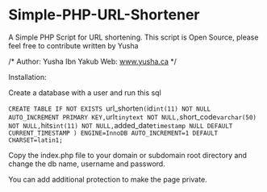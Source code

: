 # Simple-PHP-URL-Shortener
A Simple PHP Script for URL shortening. This script is Open Source, please feel free to contribute written by Yusha

/* 
Author: Yusha Ibn Yakub
Web: www.yusha.ca
*/

Installation:

Create a database with a user and run this sql 

`CREATE TABLE IF NOT EXISTS `url_shorten` (
 `id` int(11) NOT NULL AUTO_INCREMENT PRIMARY KEY,
 `url` tinytext NOT NULL,
 `short_code` varchar(50) NOT NULL,
 `hits` int(11) NOT NULL,
 `added_date` timestamp NULL DEFAULT CURRENT_TIMESTAMP
) ENGINE=InnoDB AUTO_INCREMENT=1 DEFAULT CHARSET=latin1;
`

Copy the index.php file to your domain or subdomain root directory and change the db name, username and password.

You can add additional protection to make the page private.
